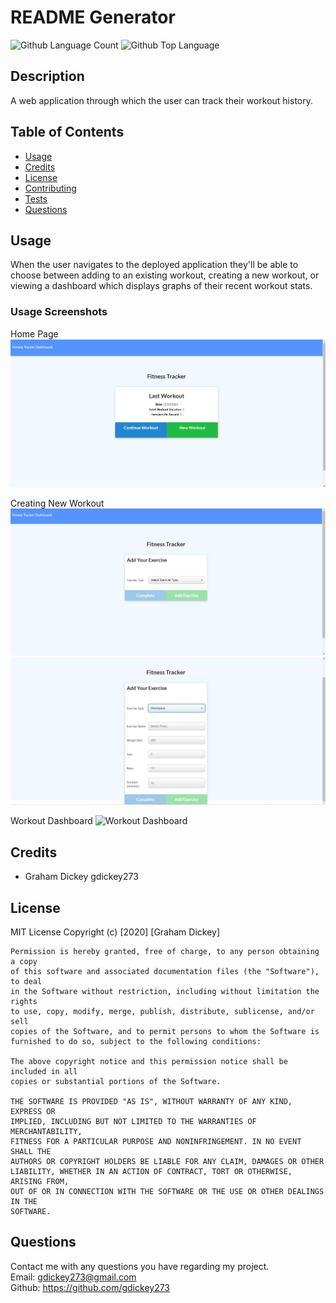# README Generator
  ![Github Language Count](https://img.shields.io/github/languages/count/gdickey273/workout-tracker)
  ![Github Top Language](https://img.shields.io/github/languages/top/gdickey273/workout-tracker)

  ## Description 
  A web application through which the user can track their workout history. 

  ## Table of Contents
  * [Usage](#usage)
  * [Credits](#credits)
  * [License](#license)
  * [Contributing](#contributing)
  * [Tests](#tests)
  * [Questions](#questions)

  

  ## Usage
  When the user navigates to the deployed application they'll be able to choose between adding to an existing workout, creating a new workout, or viewing a dashboard which displays graphs of their recent workout stats.

  ### Usage Screenshots  
  Home Page
  ![Home Page Screenshot](public/images/home-page.png)

  Creating New Workout
  ![New Workout Screenshot](public/images/new-workout.png)
  ![New Workout Details Screenshot](public/images/new-workout-details.png)

  Workout Dashboard
    ![Workout Dashboard](public/images/workout-dashboard.png)

  ## Credits 
  * Graham Dickey gdickey273
 

  ## License 
  MIT License 
  Copyright (c) [2020] [Graham Dickey]
    
    Permission is hereby granted, free of charge, to any person obtaining a copy
    of this software and associated documentation files (the "Software"), to deal
    in the Software without restriction, including without limitation the rights
    to use, copy, modify, merge, publish, distribute, sublicense, and/or sell
    copies of the Software, and to permit persons to whom the Software is
    furnished to do so, subject to the following conditions:
    
    The above copyright notice and this permission notice shall be included in all
    copies or substantial portions of the Software.
    
    THE SOFTWARE IS PROVIDED "AS IS", WITHOUT WARRANTY OF ANY KIND, EXPRESS OR
    IMPLIED, INCLUDING BUT NOT LIMITED TO THE WARRANTIES OF MERCHANTABILITY,
    FITNESS FOR A PARTICULAR PURPOSE AND NONINFRINGEMENT. IN NO EVENT SHALL THE
    AUTHORS OR COPYRIGHT HOLDERS BE LIABLE FOR ANY CLAIM, DAMAGES OR OTHER
    LIABILITY, WHETHER IN AN ACTION OF CONTRACT, TORT OR OTHERWISE, ARISING FROM,
    OUT OF OR IN CONNECTION WITH THE SOFTWARE OR THE USE OR OTHER DEALINGS IN THE
    SOFTWARE.


  ## Questions
  Contact me with any questions you have regarding my project.   
  Email: gdickey273@gmail.com  
  Github: https://github.com/gdickey273  
